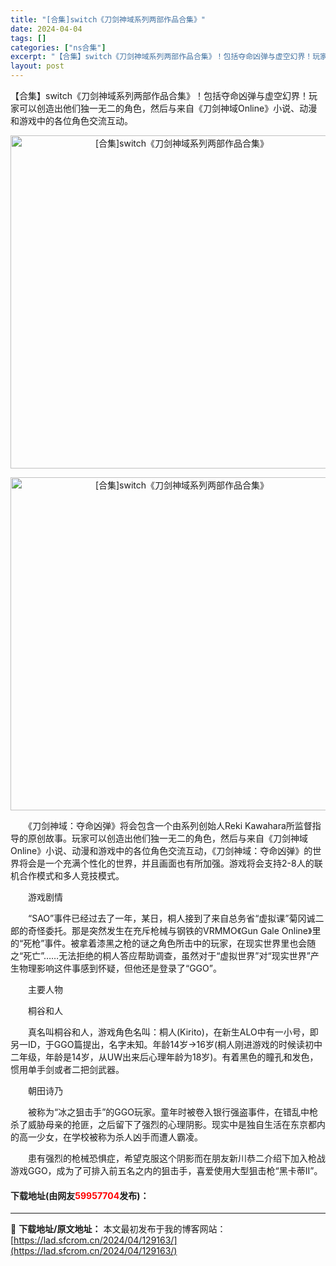 ```yaml
---
title: "[合集]switch《刀剑神域系列两部作品合集》"
date: 2024-04-04
tags: []
categories: ["ns合集"]
excerpt: "【合集】switch《刀剑神域系列两部作品合集》！包括夺命凶弹与虚空幻界！玩家可以创造出他们独一无二的角色，然后与来自《刀剑神域Online》小说、动漫和游戏中的各位角色交流互动。 　　《刀剑神域：夺命凶弹》将会包含一个由系列创始人Reki Kawahara所监督指导的原创故事。玩家可以创造出他们独&hellip;"
layout: post
---
```


 <p>【合集】switch《刀剑神域系列两部作品合集》！包括夺命凶弹与虚空幻界！玩家可以创造出他们独一无二的角色，然后与来自《刀剑神域Online》小说、动漫和游戏中的各位角色交流互动。</p> <p align="center"><img align="" border="0" src="https://lad.sfcrom.cn/wp-content/uploads/2024/04/20240404_660ec060c5dc0.webp" width="533" alt="[合集]switch《刀剑神域系列两部作品合集》" /></p> <p align="center"><img align="" border="0" src="https://lad.sfcrom.cn/wp-content/uploads/2024/04/20240404_660ec0613a482.webp" width="533" alt="[合集]switch《刀剑神域系列两部作品合集》" /></p> <p>　　《刀剑神域：夺命凶弹》将会包含一个由系列创始人Reki Kawahara所监督指导的原创故事。玩家可以创造出他们独一无二的角色，然后与来自《刀剑神域Online》小说、动漫和游戏中的各位角色交流互动，《刀剑神域：夺命凶弹》的世界将会是一个充满个性化的世界，并且画面也有所加强。游戏将会支持2-8人的联机合作模式和多人竞技模式。</p> <p>　　游戏剧情</p> <p>　　&ldquo;SAO&rdquo;事件已经过去了一年，某日，桐人接到了来自总务省&ldquo;虚拟课&rdquo;菊冈诚二郎的奇怪委托。那是突然发生在充斥枪械与钢铁的VRMMO《Gun Gale Online》里的&ldquo;死枪&rdquo;事件。被拿着漆黑之枪的谜之角色所击中的玩家，在现实世界里也会随之&ldquo;死亡&rdquo;&hellip;&hellip;无法拒绝的桐人答应帮助调查，虽然对于&ldquo;虚拟世界&rdquo;对&ldquo;现实世界&rdquo;产生物理影响这件事感到怀疑，但他还是登录了&ldquo;GGO&rdquo;。</p> <p>　　主要人物</p> <p>　　桐谷和人</p> <p>　　真名叫桐谷和人，游戏角色名叫：桐人(Kirito)，在新生ALO中有一小号，即另一ID，于GGO篇提出，名字未知。年龄14岁&rarr;16岁(桐人刚进游戏的时候读初中二年级，年龄是14岁，从UW出来后心理年龄为18岁)。有着黑色的瞳孔和发色，惯用单手剑或者二把剑武器。</p> <p>　　朝田诗乃</p> <p>　　被称为&ldquo;冰之狙击手&rdquo;的GGO玩家。童年时被卷入银行强盗事件，在错乱中枪杀了威胁母亲的抢匪，之后留下了强烈的心理阴影。现实中是独自生活在东京都内的高一少女，在学校被称为杀人凶手而遭人霸凌。</p> <p>　　患有强烈的枪械恐惧症，希望克服这个阴影而在朋友新川恭二介绍下加入枪战游戏GGO，成为了可排入前五名之内的狙击手，喜爱使用大型狙击枪&ldquo;黑卡蒂Ⅱ&rdquo;。</p> <p><h4>下载地址(由网友<font color="red">59957704</font>发布)：</h4></p> 

---
📖 **下载地址/原文地址：** 本文最初发布于我的博客网站：[https://lad.sfcrom.cn/2024/04/129163/](https://lad.sfcrom.cn/2024/04/129163/)
